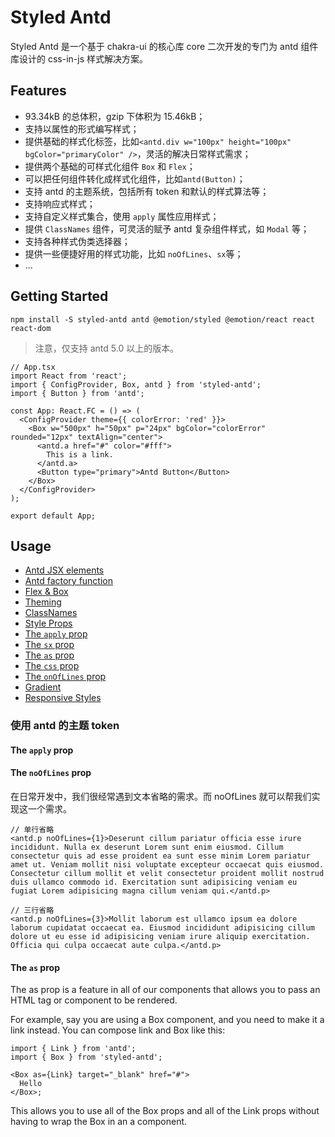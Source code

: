 # Styled Antd

Styled Antd 是一个基于 chakra-ui 的核心库 core 二次开发的专门为 antd 组件库设计的 css-in-js 样式解决方案。

## Features

- 93.34kB 的总体积，gzip 下体积为 15.46kB；
- 支持以属性的形式编写样式；
- 提供基础的样式化标签，比如`<antd.div w="100px" height="100px" bgColor="primaryColor" />`，灵活的解决日常样式需求；
- 提供两个基础的可样式化组件 `Box` 和 `Flex`；
- 可以把任何组件转化成样式化组件，比如`antd(Button)`；
- 支持 antd 的主题系统，包括所有 token 和默认的样式算法等；
- 支持响应式样式；
- 支持自定义样式集合，使用 `apply` 属性应用样式；
- 提供 `ClassNames` 组件，可灵活的赋予 antd 复杂组件样式，如 `Modal` 等；
- 支持各种样式伪类选择器；
- 提供一些便捷好用的样式功能，比如 `noOfLines`、`sx`等；
- ...

## Getting Started

```shell
npm install -S styled-antd antd @emotion/styled @emotion/react react react-dom
```

> 注意，仅支持 antd 5.0 以上的版本。

```tsx
// App.tsx
import React from 'react';
import { ConfigProvider, Box, antd } from 'styled-antd';
import { Button } from 'antd';

const App: React.FC = () => (
  <ConfigProvider theme={{ colorError: 'red' }}>
    <Box w="500px" h="50px" p="24px" bgColor="colorError" rounded="12px" textAlign="center">
      <antd.a href="#" color="#fff">
        This is a link.
      </antd.a>
      <Button type="primary">Antd Button</Button>
    </Box>
  </ConfigProvider>
);

export default App;
```

## Usage

- [Antd JSX elements](./docs/antd-jsx-elements.md)
- [Antd factory function](./docs/antd-factory-function.md)
- [Flex & Box](./docs/flex-box.md)
- [Theming](./docs/theming.md)
- [ClassNames](./docs/class-names.md)
- [Style Props](./docs/style-props.md)
- [The `apply` prop](./docs/the-apply-prop.md)
- [The `sx` prop](./docs/the-sx-prop.md)
- [The `as` prop](./docs/the-as-prop.md)
- [The `css` prop](./docs/the-css-prop.md)
- [The `onOfLines` prop](./docs/the-onOfLines-prop.md)
- [Gradient](./docs/gradient.md)
- [Responsive Styles](./docs/responsive-styles.md)

### 使用 antd 的主题 token

#### The `apply` prop






#### The `noOfLines` prop

在日常开发中，我们很经常遇到文本省略的需求。而 noOfLines 就可以帮我们实现这一个需求。

```tsx
// 单行省略
<antd.p noOfLines={1}>Deserunt cillum pariatur officia esse irure incididunt. Nulla ex deserunt Lorem sunt enim eiusmod. Cillum consectetur quis ad esse proident ea sunt esse minim Lorem pariatur amet ut. Veniam mollit nisi voluptate excepteur occaecat quis eiusmod. Consectetur cillum mollit et velit consectetur proident mollit nostrud duis ullamco commodo id. Exercitation sunt adipisicing veniam eu fugiat Lorem adipisicing magna cillum veniam qui.</antd.p>

// 三行省略
<antd.p noOfLines={3}>Mollit laborum est ullamco ipsum ea dolore laborum cupidatat occaecat ea. Eiusmod incididunt adipisicing cillum dolore ut eu esse id adipisicing veniam irure aliquip exercitation. Officia qui culpa occaecat aute culpa.</antd.p>
```

#### The `as` prop

The as prop is a feature in all of our components that allows you to pass an HTML tag or component to be rendered.

For example, say you are using a Box component, and you need to make it a link instead. You can compose link and Box like this:

```tsx
import { Link } from 'antd';
import { Box } from 'styled-antd';

<Box as={Link} target="_blank" href="#">
  Hello
</Box>;
```

This allows you to use all of the Box props and all of the Link props without having to wrap the Box in an a component.
